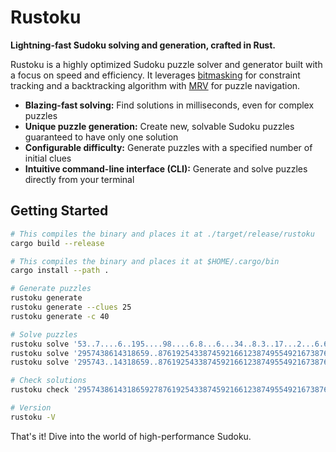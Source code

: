 # Rustoku

**Lightning-fast Sudoku solving and generation, crafted in Rust.**

Rustoku is a highly optimized Sudoku puzzle solver and generator built with a focus on speed and efficiency.
It leverages [bitmasking] for constraint tracking and a backtracking algorithm with [MRV] for
puzzle navigation.

- **Blazing-fast solving:** Find solutions in milliseconds, even for complex puzzles
- **Unique puzzle generation:** Create new, solvable Sudoku puzzles guaranteed to have only one solution
- **Configurable difficulty:** Generate puzzles with a specified number of initial clues
- **Intuitive command-line interface (CLI):** Generate and solve puzzles directly from your terminal

## Getting Started

```bash
# This compiles the binary and places it at ./target/release/rustoku
cargo build --release

# This compiles the binary and places it at $HOME/.cargo/bin
cargo install --path .

# Generate puzzles
rustoku generate
rustoku generate --clues 25
rustoku generate -c 40

# Solve puzzles
rustoku solve '53..7....6..195....98....6.8...6...34..8.3..17...2...6.6....28....419..5....8..79'
rustoku solve '2957438614318659..8761925433874592166123874955492167387635.41899286713541549386..' --all
rustoku solve '295743..14318659..8761925433874592166123874955492167387635.......................' --all

# Check solutions
rustoku check '295743861431865927876192543387459216612387495549216738763524189154938672928671354'

# Version
rustoku -V
```

That's it! Dive into the world of high-performance Sudoku.

[bitmasking]: https://www.geeksforgeeks.org/what-is-bitmasking/
[MRV]: https://www.alooba.com/skills/concepts/data-science-6/minimum-remaining-values/
